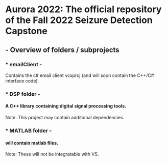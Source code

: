 # Aurora 2022: The official repository of the Fall 2022 Seizure Detection Capstone

## - Overview of folders / subprojects

### * emailClient -
Contains the c# email client vcxproj (and will soon contain the C++/C# interface code)

### * DSP folder -
#### A C++ library containing digital signal processing tools.
Note: This project may contain additional dependencies.

### * MATLAB folder -
#### will contain matlab files.
Note: These will not be integratable with VS.



